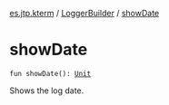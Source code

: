 [es.jtp.kterm](../index.md) / [LoggerBuilder](index.md) / [showDate](./show-date.md)

# showDate

`fun showDate(): `[`Unit`](https://kotlinlang.org/api/latest/jvm/stdlib/kotlin/-unit/index.html)

Shows the log date.

